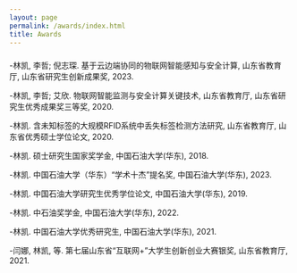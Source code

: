 ```yaml
---
layout: page
permalink: /awards/index.html
title: Awards
---
```


<h3><font face="新罗马"></font></h3>


-林凯, 李哲; 倪志琛. 基于云边端协同的物联网智能感知与安全计算, 山东省教育厅, 山东省研究生创新成果奖, 2023.

-林凯, 李哲; 艾欣. 物联网智能监测与安全计算关键技术, 山东省教育厅, 山东省研究生优秀成果奖三等奖, 2020.

-林凯. 含未知标签的大规模RFID系统中丢失标签检测方法研究, 山东省教育厅, 山东省优秀硕士学位论文, 2020.

-林凯. 硕士研究生国家奖学金, 中国石油大学(华东), 2018.

-林凯. 中国石油大学（华东）“学术十杰”提名奖, 中国石油大学(华东), 2023.

-林凯. 中国石油大学研究生优秀学位论文, 中国石油大学(华东), 2019.

-林凯. 中石油奖学金, 中国石油大学(华东), 2022.

-林凯. 中国石油大学优秀研究生, 中国石油大学(华东), 2021.

-闫娜, 林凯, 等. 第七届山东省“互联网+”大学生创新创业大赛银奖, 山东省教育厅, 2021.
